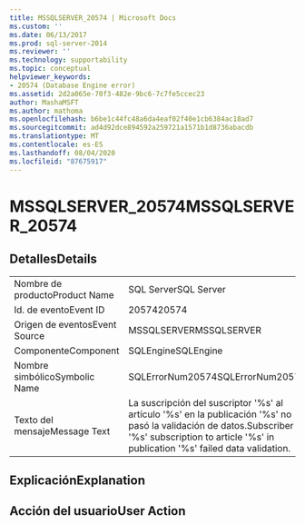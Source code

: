 ```yaml
---
title: MSSQLSERVER_20574 | Microsoft Docs
ms.custom: ''
ms.date: 06/13/2017
ms.prod: sql-server-2014
ms.reviewer: ''
ms.technology: supportability
ms.topic: conceptual
helpviewer_keywords:
- 20574 (Database Engine error)
ms.assetid: 2d2a065e-70f3-482e-9bc6-7c7fe5ccec23
author: MashaMSFT
ms.author: mathoma
ms.openlocfilehash: b6be1c44fc48a6da4eaf02f40e1cb6384ac18ad7
ms.sourcegitcommit: ad4d92dce894592a259721a1571b1d8736abacdb
ms.translationtype: MT
ms.contentlocale: es-ES
ms.lasthandoff: 08/04/2020
ms.locfileid: "87675917"
---
```

# <a name="mssqlserver_20574"></a><span data-ttu-id="a2a21-102">MSSQLSERVER_20574</span><span class="sxs-lookup"><span data-stu-id="a2a21-102">MSSQLSERVER_20574</span></span>
    
## <a name="details"></a><span data-ttu-id="a2a21-103">Detalles</span><span class="sxs-lookup"><span data-stu-id="a2a21-103">Details</span></span>  
  
|||  
|-|-|  
|<span data-ttu-id="a2a21-104">Nombre de producto</span><span class="sxs-lookup"><span data-stu-id="a2a21-104">Product Name</span></span>|<span data-ttu-id="a2a21-105">SQL Server</span><span class="sxs-lookup"><span data-stu-id="a2a21-105">SQL Server</span></span>|  
|<span data-ttu-id="a2a21-106">Id. de evento</span><span class="sxs-lookup"><span data-stu-id="a2a21-106">Event ID</span></span>|<span data-ttu-id="a2a21-107">20574</span><span class="sxs-lookup"><span data-stu-id="a2a21-107">20574</span></span>|  
|<span data-ttu-id="a2a21-108">Origen de eventos</span><span class="sxs-lookup"><span data-stu-id="a2a21-108">Event Source</span></span>|<span data-ttu-id="a2a21-109">MSSQLSERVER</span><span class="sxs-lookup"><span data-stu-id="a2a21-109">MSSQLSERVER</span></span>|  
|<span data-ttu-id="a2a21-110">Componente</span><span class="sxs-lookup"><span data-stu-id="a2a21-110">Component</span></span>|<span data-ttu-id="a2a21-111">SQLEngine</span><span class="sxs-lookup"><span data-stu-id="a2a21-111">SQLEngine</span></span>|  
|<span data-ttu-id="a2a21-112">Nombre simbólico</span><span class="sxs-lookup"><span data-stu-id="a2a21-112">Symbolic Name</span></span>|<span data-ttu-id="a2a21-113">SQLErrorNum20574</span><span class="sxs-lookup"><span data-stu-id="a2a21-113">SQLErrorNum20574</span></span>|  
|<span data-ttu-id="a2a21-114">Texto del mensaje</span><span class="sxs-lookup"><span data-stu-id="a2a21-114">Message Text</span></span>|<span data-ttu-id="a2a21-115">La suscripción del suscriptor '%s' al artículo '%s' en la publicación '%s' no pasó la validación de datos.</span><span class="sxs-lookup"><span data-stu-id="a2a21-115">Subscriber '%s' subscription to article '%s' in publication '%s' failed data validation.</span></span>|  
  
## <a name="explanation"></a><span data-ttu-id="a2a21-116">Explicación</span><span class="sxs-lookup"><span data-stu-id="a2a21-116">Explanation</span></span>  
  
## <a name="user-action"></a><span data-ttu-id="a2a21-117">Acción del usuario</span><span class="sxs-lookup"><span data-stu-id="a2a21-117">User Action</span></span>  
  
